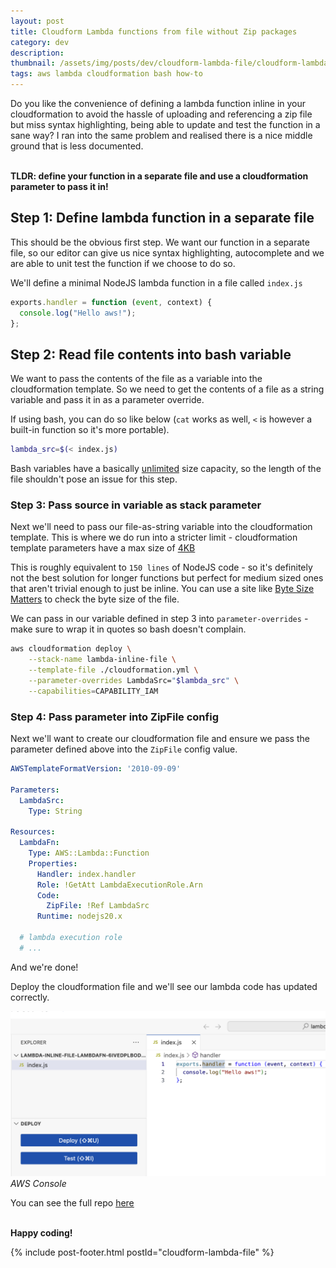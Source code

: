 ```yaml
---
layout: post
title: Cloudform Lambda functions from file without Zip packages
category: dev
description: 
thumbnail: /assets/img/posts/dev/cloudform-lambda-file/cloudform-lambda-file-thumb.png
tags: aws lambda cloudformation bash how-to
---
```


Do you like the convenience of defining a lambda function inline in your cloudformation to avoid the hassle of uploading and referencing a zip file
but miss syntax highlighting, being able to update and test the function in a sane way?
I ran into the same problem and realised there is a nice middle ground that is less documented.

<br>
<b>TLDR: define your function in a separate file and use a cloudformation parameter to pass it in!</b>

## Step 1: Define lambda function in a separate file

This should be the obvious first step. We want our function in a separate file,
so our editor can give us nice syntax highlighting, autocomplete and we are able to unit test the function
if we choose to do so.

We'll define a minimal NodeJS lambda function in a file called `index.js`

```js
exports.handler = function (event, context) {
  console.log("Hello aws!");
};
```

## Step 2: Read file contents into bash variable

We want to pass the contents of the file as a variable into the cloudformation template.
So we need to get the contents of a file as a string variable and pass it in as a parameter override.

If using bash, you can do so like below (`cat` works as well, `<` is however a built-in function so it's more portable).

```bash
lambda_src=$(< index.js)
```

Bash variables have a basically [unlimited](https://stackoverflow.com/questions/5076283/shell-variable-capacity)
size capacity, so the length of the file shouldn't pose an issue for this step.

### Step 3: Pass source in variable as stack parameter
Next we'll need to pass our file-as-string variable into the cloudformation template.
This is where we do run into a stricter limit - cloudformation template parameters
have a max size of [4KB](https://docs.aws.amazon.com/AWSCloudFormation/latest/UserGuide/cloudformation-limits.html)

This is roughly equivalent to `150 lines` of NodeJS code - so it's definitely not the best
solution for longer functions but perfect for medium sized ones that aren't trivial enough
to just be inline. You can use a site like [Byte Size Matters](https://bytesizematters.com/)
to check the byte size of the file.

We can pass in our variable defined in step 3 into `parameter-overrides` - 
make sure to wrap it in quotes so bash doesn't complain.

```bash
aws cloudformation deploy \
    --stack-name lambda-inline-file \
    --template-file ./cloudformation.yml \
    --parameter-overrides LambdaSrc="$lambda_src" \
    --capabilities=CAPABILITY_IAM 
```

### Step 4: Pass parameter into ZipFile config 
Next we'll want to create our cloudformation file and ensure we pass
the parameter defined above into the `ZipFile` config value.

```yml
AWSTemplateFormatVersion: '2010-09-09'

Parameters:
  LambdaSrc:
    Type: String

Resources:
  LambdaFn:
    Type: AWS::Lambda::Function
    Properties:
      Handler: index.handler
      Role: !GetAtt LambdaExecutionRole.Arn
      Code:
        ZipFile: !Ref LambdaSrc
      Runtime: nodejs20.x

  # lambda execution role
  # ...
```

And we're done!

Deploy the cloudformation file and we'll see our lambda code has updated correctly.

![](/assets/img/posts/dev/cloudform-lambda-file/cloudformation-lambda-working.png)
_AWS Console_

You can see the full repo [here](https://github.com/thejester129/cloudform-lambda-inline-file)

<br>
<b>Happy coding!</b>

{% include post-footer.html postId="cloudform-lambda-file" %}
